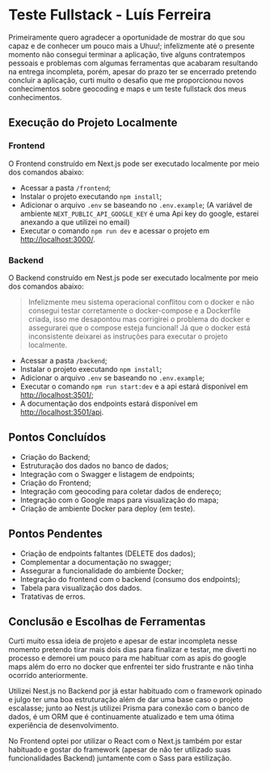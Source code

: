 # Teste Fullstack - Luís Ferreira

Primeiramente quero agradecer a oportunidade de mostrar do que sou capaz e de conhecer um pouco mais a Uhuu!; infelizmente até o presente momento não consegui terminar a aplicação, tive alguns contratempos pessoais e problemas com algumas ferramentas que acabaram resultando na entrega incompleta, porém, apesar do prazo ter se encerrado pretendo concluir a aplicação, curti muito o desafio que me proporcionou novos conhecimentos sobre geocoding e maps e um teste fullstack dos meus conhecimentos.

## Execução do Projeto Localmente

### Frontend

O Frontend construído em Next.js pode ser executado localmente por meio dos comandos abaixo:

- Acessar a pasta `/frontend`;
- Instalar o projeto executando `npm install`;
- Adicionar o arquivo `.env` se baseando no `.env.example`; (A variável de ambiente `NEXT_PUBLIC_API_GOOGLE_KEY` é uma Api key do google, estarei anexando a que utilizei no email)
- Executar o comando `npm run dev` e acessar o projeto em [http://localhost:3000/](http://localhost:3000/).

### Backend

O Backend construído em Nest.js pode ser executado localmente por meio dos comandos abaixo:

> Infelizmente meu sistema operacional conflitou com o docker e não consegui testar corretamente o docker-compose e a Dockerfile criada, isso me desapontou mas corrigirei o problema do docker e assegurarei que o compose esteja funcional! Já que o docker está inconsistente deixarei as instruções para executar o projeto localmente.

- Acessar a pasta `/backend`;
- Instalar o projeto executando `npm install`;
- Adicionar o arquivo `.env` se baseando no `.env.example`;
- Executar o comando `npm run start:dev` e a api estará disponível em [http://localhost:3501/](http://localhost:3501/);
- A documentação dos endpoints estará disponível em [http://localhost:3501/api](http://localhost:3501/api).

## Pontos Concluídos

- Criação do Backend;
- Estruturação dos dados no banco de dados;
- Integração com o Swagger e listagem de endpoints;
- Criação do Frontend;
- Integração com geocoding para coletar dados de endereço;
- Integração com o Google maps para visualização do mapa;
- Criação de ambiente Docker para deploy (em teste).

## Pontos Pendentes

- Criação de endpoints faltantes (DELETE dos dados);
- Complementar a documentação no swagger;
- Assegurar a funcionalidade do ambiente Docker;
- Integração do frontend com o backend (consumo dos endpoints);
- Tabela para visualização dos dados.
- Tratativas de erros.

## Conclusão e Escolhas de Ferramentas

Curti muito essa ideia de projeto e apesar de estar incompleta nesse momento pretendo tirar mais dois dias para finalizar e testar, me diverti no processo e demorei um pouco para me habituar com as apis do google maps além do erro no docker que enfrentei ter sido frustrante e não tinha ocorrido anteriormente.

Utilizei Nest.js no Backend por já estar habituado com o framework opinado e julgo ter uma boa estruturação além de dar uma base caso o projeto escalasse; junto ao Nest.js utilizei Prisma para conexão com o banco de dados, é um ORM que é continuamente atualizado e tem uma ótima experiência de desenvolvimento.

No Frontend optei por utilizar o React com o Next.js também por estar habituado e gostar do framework (apesar de não ter utilizado suas funcionalidades Backend) juntamente com o Sass para estilização.
